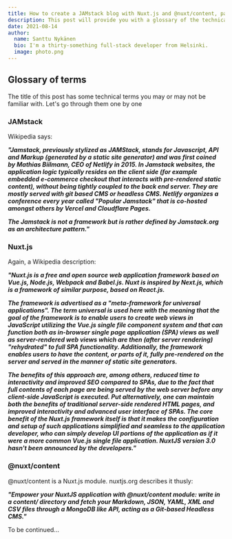 ```yaml
---
title: How to create a JAMstack blog with Nuxt.js and @nuxt/content, part 1
description: This post will provide you with a glossary of the technical terms you need to know as well as the reasoning behind choosing those technologies
date: 2021-08-14
author:
  name: Santtu Nykänen
  bio: I'm a thirty-something full-stack developer from Helsinki.
  image: photo.png
---
```


## Glossary of terms
The title of this post has some technical terms you may or may not be 
familiar with. Let's go through them one by one

### JAMstack
Wikipedia says:

___"Jamstack, previously stylized as JAMStack, stands for Javascript, API 
and Markup (generated by a static site generator) and was first coined by 
Mathias Biilmann, CEO of Netlify in 2015. In Jamstack websites, the 
application logic typically resides on the client side (for example 
embedded e-commerce checkout that interacts with pre-rendered static 
content), without being tightly coupled to the back end server. They are 
mostly served with git based CMS or headless CMS. Netlify organizes a 
conference every year called "Popular Jamstack" that is co-hosted amongst 
others by Vercel and Cloudflare Pages.___

___The Jamstack is not a framework but is rather defined by Jamstack.org 
as an architecture pattern."___

### Nuxt.js

Again, a Wikipedia description:

___"Nuxt.js is a free and open source web application framework based on 
Vue.js, Node.js, Webpack and Babel.js. Nuxt is inspired by Next.js, which 
is a framework of similar purpose, based on React.js.___

___The framework is advertised as a "meta-framework for universal 
applications". The term universal is used here with the meaning that the 
goal of the framework is to enable users to create web views in JavaScript 
utilizing the Vue.js single file component system and that can function 
both as in-browser single page application (SPA) views as well as 
server-rendered web views which are then (after server rendering) 
"rehydrated" to full SPA functionality. Additionally, the framework 
enables users to have the content, or parts of it, fully pre-rendered on 
the server and served in the manner of static site generators.___

___The benefits of this approach are, among others, reduced time to 
interactivity and improved SEO compared to SPAs, due to the fact that full 
contents of each page are being served by the web server before any 
client-side JavaScript is executed. Put alternatively, one can maintain 
both the benefits of traditional server-side rendered HTML pages, and 
improved interactivity and advanced user interface of SPAs. The core 
benefit of the Nuxt.js framework itself is that it makes the configuration 
and setup of such applications simplified and seamless to the application 
developer, who can simply develop UI portions of the application as if it 
were a more common Vue.js single file application. NuxtJS version 3.0 
hasn't been announced by the developers."___

### @nuxt/content

@nuxt/content is a Nuxt.js module. nuxtjs.org describes it thusly:

___"Empower your NuxtJS application with @nuxt/content module: write in a 
content/ directory and fetch your Markdown, JSON, YAML, XML and CSV files 
through a MongoDB like API, acting as a Git-based Headless CMS."___

To be continued...
